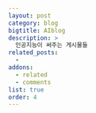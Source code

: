 ```yaml
---
layout: post
category: blog
bigtitle: AIblog
description: >
  인공지능이 써주는 게시물들
related_posts:
  -
addons:
  - related
  - comments
list: true
order: 4
---
```


